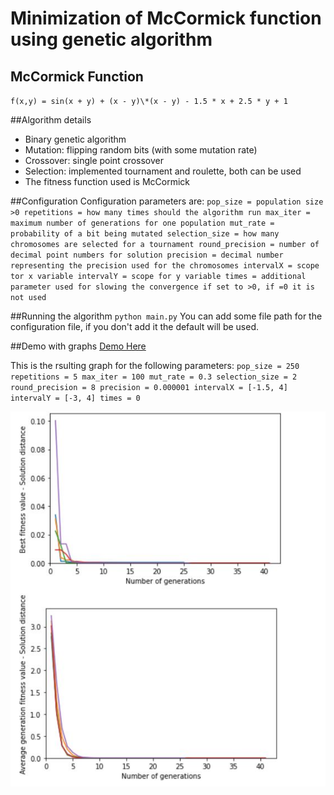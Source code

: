# Minimization of McCormick function using genetic algorithm

## McCormick Function
`f(x,y) = sin(x + y) + (x - y)\*(x - y) - 1.5 * x + 2.5 * y + 1`

##Algorithm details
- Binary genetic algorithm
- Mutation: flipping random bits (with some mutation rate)
- Crossover: single point crossover
- Selection: implemented tournament and roulette, both can be used
- The fitness function used is McCormick

##Configuration
Configuration parameters are:
`pop_size = population size >0
repetitions = how many times should the algorithm run
max_iter = maximum number of generations for one population
mut_rate = probability of a bit being mutated
selection_size = how many chromosomes are selected for a tournament
round_precision = number of decimal point numbers for solution
precision = decimal number representing the precision used for the chromosomes
intervalX = scope tor x variable
intervalY = scope for y variable
times = additional parameter used for slowing the convergence if set to >0, if =0 it is not used`

##Running the algorithm
`python main.py`
You can add some file path for the configuration file, if you don't add it the default will be used.

##Demo with graphs
[Demo Here](https://colab.research.google.com/drive/1vvrYrMZMZ1lYDgwh8dZFOd2DiGdNgYrS)

This is the rsulting graph for the following parameters:
`pop_size = 250
repetitions = 5
max_iter = 100
mut_rate = 0.3
selection_size = 2
round_precision = 8
precision = 0.000001
intervalX = [-1.5, 4]
intervalY = [-3, 4]
times = 0`

![Resulting graphs](https://github.com/dmandic17/binary-genetic-algorithm-function-minimization/blob/master/graphs.JPG)

